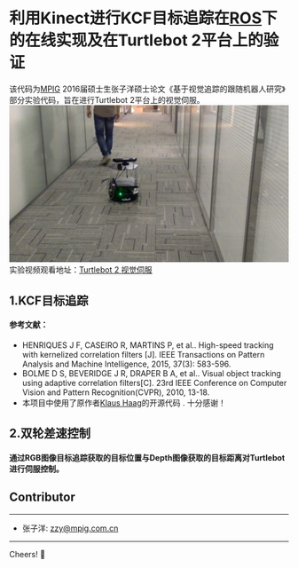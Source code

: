 # 利用Kinect进行KCF目标追踪在[ROS](http://www.ros.org)下的在线实现及在Turtlebot 2平台上的验证
   该代码为[MPIG](www.mpig.com.cn) 2016届硕士生张子洋硕士论文《基于视觉追踪的跟随机器人研究》部分实验代码，旨在进行Turtlebot 2平台上的视觉伺服。
![following test](./follower/turtlebot_follower2_20160518121904.JPG)
实验视频观看地址：[Turtlebot 2 视觉伺服](http://v.youku.com/v_show/id_XMTU2NjEyODQ2OA==.html?tpa=dW5pb25faWQ9MTAzMjUyXzEwMDAwMV8wMV8wMQ)
## 1.KCF目标追踪
#### 参考文献：
* HENRIQUES J F, CASEIRO R, MARTINS P, et al.. High-speed tracking with kernelized correlation filters [J]. IEEE Transactions on Pattern Analysis and Machine Intelligence, 2015, 37(3): 583-596.
* BOLME D S, BEVERIDGE J R, DRAPER B A, et al.. Visual object tracking using adaptive correlation filters[C]. 23rd IEEE Conference on Computer Vision and Pattern Recognition(CVPR), 2010, 13-18.
* 本项目中使用了原作者[Klaus Haag](https://github.com/klahaag/cf_tracking)的开源代码 . 十分感谢！

## 2.双轮差速控制
#### 通过RGB图像目标追踪获取的目标位置与Depth图像获取的目标距离对Turtlebot进行伺服控制。

## Contributor
-------------------
- 张子洋: [zzy@mpig.com.cn](www.mpig.com.cn)

---------
Cheers!
:panda_face:
